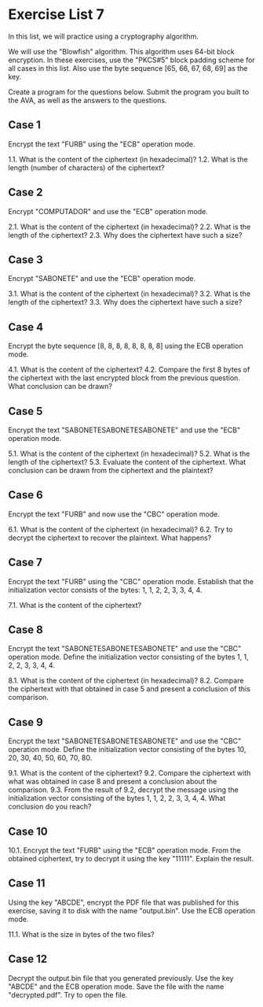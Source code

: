 # Exercise List 7

In this list, we will practice using a cryptography algorithm.

We will use the "Blowfish" algorithm. This algorithm uses 64-bit block encryption. In these exercises, use the "PKCS#5" block padding scheme for all cases in this list. Also use the byte sequence [65, 66, 67, 68, 69] as the key.

Create a program for the questions below. Submit the program you built to the AVA, as well as the answers to the questions.

## Case 1
Encrypt the text "FURB" using the "ECB" operation mode.

1.1. What is the content of the ciphertext (in hexadecimal)?
1.2. What is the length (number of characters) of the ciphertext?

## Case 2
Encrypt "COMPUTADOR" and use the "ECB" operation mode.

2.1. What is the content of the ciphertext (in hexadecimal)?
2.2. What is the length of the ciphertext?
2.3. Why does the ciphertext have such a size?

## Case 3
Encrypt "SABONETE" and use the "ECB" operation mode.

3.1. What is the content of the ciphertext (in hexadecimal)?
3.2. What is the length of the ciphertext?
3.3. Why does the ciphertext have such a size?

## Case 4
Encrypt the byte sequence [8, 8, 8, 8, 8, 8, 8, 8] using the ECB operation mode.

4.1. What is the content of the ciphertext?
4.2. Compare the first 8 bytes of the ciphertext with the last encrypted block from the previous question. What conclusion can be drawn?

## Case 5
Encrypt the text "SABONETESABONETESABONETE" and use the "ECB" operation mode.

5.1. What is the content of the ciphertext (in hexadecimal)?
5.2. What is the length of the ciphertext?
5.3. Evaluate the content of the ciphertext. What conclusion can be drawn from the ciphertext and the plaintext?

## Case 6
Encrypt the text "FURB" and now use the "CBC" operation mode.

6.1. What is the content of the ciphertext (in hexadecimal)?
6.2. Try to decrypt the ciphertext to recover the plaintext. What happens?

## Case 7
Encrypt the text "FURB" using the "CBC" operation mode. Establish that the initialization vector consists of the bytes: 1, 1, 2, 2, 3, 3, 4, 4.

7.1. What is the content of the ciphertext?

## Case 8
Encrypt the text "SABONETESABONETESABONETE" and use the "CBC" operation mode. Define the initialization vector consisting of the bytes 1, 1, 2, 2, 3, 3, 4, 4.

8.1. What is the content of the ciphertext (in hexadecimal)?
8.2. Compare the ciphertext with that obtained in case 5 and present a conclusion of this comparison.

## Case 9
Encrypt the text "SABONETESABONETESABONETE" and use the "CBC" operation mode. Define the initialization vector consisting of the bytes 10, 20, 30, 40, 50, 60, 70, 80.

9.1. What is the content of the ciphertext?
9.2. Compare the ciphertext with what was obtained in case 8 and present a conclusion about the comparison.
9.3. From the result of 9.2, decrypt the message using the initialization vector consisting of the bytes 1, 1, 2, 2, 3, 3, 4, 4. What conclusion do you reach?

## Case 10
10.1. Encrypt the text "FURB" using the "ECB" operation mode. From the obtained ciphertext, try to decrypt it using the key "11111". Explain the result.

## Case 11
Using the key "ABCDE", encrypt the PDF file that was published for this exercise, saving it to disk with the name "output.bin". Use the ECB operation mode.

11.1. What is the size in bytes of the two files?

## Case 12
Decrypt the output.bin file that you generated previously. Use the key "ABCDE" and the ECB operation mode. Save the file with the name "decrypted.pdf". Try to open the file.